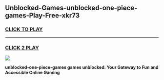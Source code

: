 
## Unblocked-Games-unblocked-one-piece-games-Play-Free-xkr73
<h3>
<a href="https://premium76.site?title=unblocked-one-piece-games&ref=15A">CLICK TO PLAY</a></h3>
<hr>

<h3>
<a href="https://premium76.site?title=unblocked-one-piece-games&ref=15A">CLICK 2 PLAY</a>
  
</h3>

<a href="https://premium76.site?title=unblocked-one-piece-games&ref=15A"><img src="https://clearcache.store/games.png"></a>


**unblocked-one-piece-games games unblocked: Your Gateway to Fun and Accessible Online Gaming**
